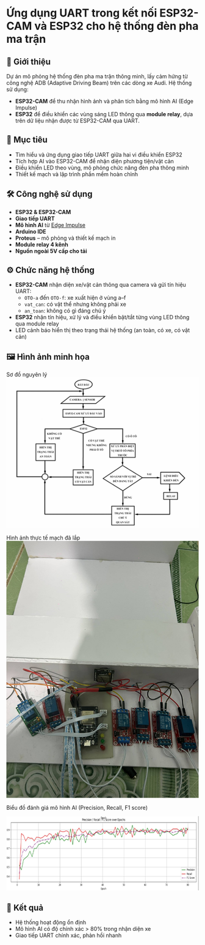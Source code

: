# Ứng dụng UART trong kết nối ESP32-CAM và ESP32 cho hệ thống đèn pha ma trận

## 🧠 Giới thiệu
Dự án mô phỏng hệ thống đèn pha ma trận thông minh, lấy cảm hứng từ công nghệ ADB (Adaptive Driving Beam) trên các dòng xe Audi. Hệ thống sử dụng:
- **ESP32-CAM** để thu nhận hình ảnh và phân tích bằng mô hình AI (Edge Impulse)
- **ESP32** để điều khiển các vùng sáng LED thông qua **module relay**, dựa trên dữ liệu nhận được từ ESP32-CAM qua UART.

## 🎯 Mục tiêu
- Tìm hiểu và ứng dụng giao tiếp UART giữa hai vi điều khiển ESP32
- Tích hợp AI vào ESP32-CAM để nhận diện phương tiện/vật cản
- Điều khiển LED theo vùng, mô phỏng chức năng đèn pha thông minh
- Thiết kế mạch và lập trình phần mềm hoàn chỉnh

## 🛠️ Công nghệ sử dụng
- **ESP32 & ESP32-CAM**
- **Giao tiếp UART**
- **Mô hình AI** từ [Edge Impulse](https://www.edgeimpulse.com/)
- **Arduino IDE**
- **Proteus** – mô phỏng và thiết kế mạch in
- **Module relay 4 kênh**
- **Nguồn ngoài 5V cấp cho tải**

## ⚙️ Chức năng hệ thống
- **ESP32-CAM** nhận diện xe/vật cản thông qua camera và gửi tín hiệu UART:
  - `OTO-a` đến `OTO-f`: xe xuất hiện ở vùng a–f
  - `vat_can`: có vật thể nhưng không phải xe
  - `an_toan`: không có gì đáng chú ý
- **ESP32** nhận tín hiệu, xử lý và điều khiển bật/tắt từng vùng LED thông qua module relay
- LED cảnh báo hiển thị theo trạng thái hệ thống (an toàn, có xe, có vật cản)

## 🖼️ Hình ảnh minh họa
Sơ đồ nguyên lý
![Mô tả ảnh](DACN3/Sodo.png)

Hình ảnh thực tế mạch đã lắp
![Mô tả ảnh](DACN3/MoPhong.jpg)

Biểu đồ đánh giá mô hình AI (Precision, Recall, F1 score)

![Mô tả ảnh](DACN3/Ketqua.png)

## 🧪 Kết quả
- Hệ thống hoạt động ổn định
- Mô hình AI có độ chính xác > 80% trong nhận diện xe
- Giao tiếp UART chính xác, phản hồi nhanh
